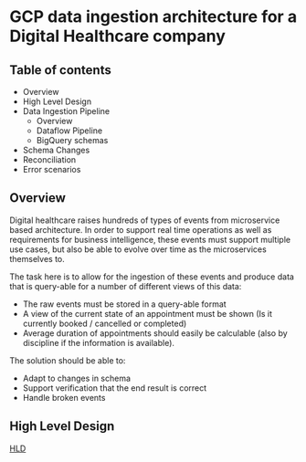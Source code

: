 # GCP data ingestion architecture for a Digital Healthcare company

## Table of contents
- Overview
- High Level Design		
- Data Ingestion Pipeline			
  - Overview
  - Dataflow Pipeline
  - BigQuery schemas
- Schema Changes
- Reconciliation		
- Error scenarios	

## Overview 
Digital healthcare raises hundreds of types of events from microservice based architecture. In order to support real time operations as well as requirements for business intelligence, these events must support multiple use cases, but also be able to evolve over time as the microservices themselves to.

The task here is to allow for the ingestion of these events and produce data that is query-able for a number of different views of this data:
- The raw events must be stored in a query-able format
- A view of the current state of an appointment must be shown (Is it currently booked / cancelled or completed) 
- Average duration of appointments should easily be calculable (also by discipline if the information is available).

The solution should be able to:
- Adapt to changes in schema
- Support verification that the end result is correct
- Handle broken events

## High Level Design
[HLD](images/digitalhealth.png)

